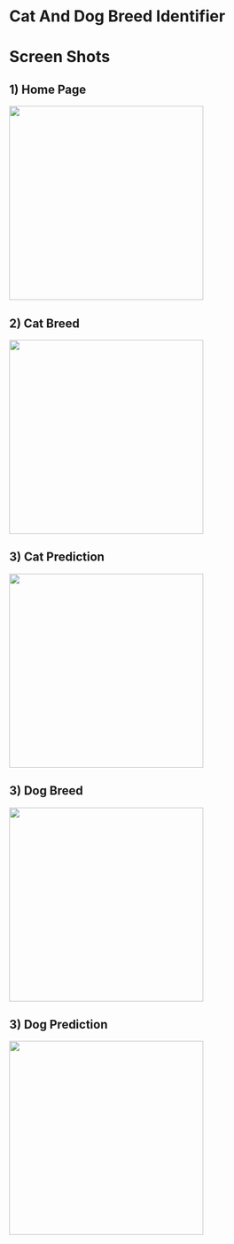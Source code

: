 # Cat And Dog Breed Identifier

# Screen Shots

## 1) Home Page
<img src="screen_shots/1.png" width="350">

## 2) Cat Breed
<img src="screen_shots/2.png" width="350">

## 3) Cat Prediction
<img src="screen_shots/3.png" width="350">

## 3) Dog Breed
<img src="screen_shots/4.png" width="350">

## 3) Dog Prediction
<img src="screen_shots/5.png" width="350">
